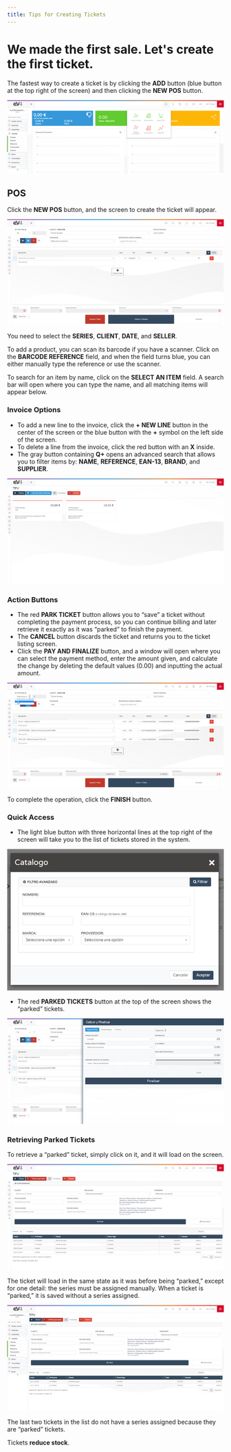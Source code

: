 ```yaml
---
title: Tips for Creating Tickets
---
```


# We made the first sale. Let's create the first ticket.

The fastest way to create a ticket is by clicking the **ADD** button (blue button at the top right of the screen) and then clicking the **NEW POS** button.

![Image01](../../../../assets/primerafactura/TPV01.png)

## POS

Click the **NEW POS** button, and the screen to create the ticket will appear.

![Image02](../../../../assets/primerafactura/TPV05.png)

You need to select the **SERIES**, **CLIENT**, **DATE**, and **SELLER**.

To add a product, you can scan its barcode if you have a scanner. Click on the **BARCODE REFERENCE** field, and when the field turns blue, you can either manually type the reference or use the scanner.

To search for an item by name, click on the **SELECT AN ITEM** field. A search bar will open where you can type the name, and all matching items will appear below.

### Invoice Options

- To add a new line to the invoice, click the **+ NEW LINE** button in the center of the screen or the blue button with the **+** symbol on the left side of the screen.
- To delete a line from the invoice, click the red button with an **X** inside.
- The gray button containing **Q+** opens an advanced search that allows you to filter items by: **NAME**, **REFERENCE**, **EAN-13**, **BRAND**, and **SUPPLIER**.

![Image03](../../../../assets/primerafactura/TPV32.png)

### Action Buttons

- The red **PARK TICKET** button allows you to “save” a ticket without completing the payment process, so you can continue billing and later retrieve it exactly as it was “parked” to finish the payment.
- The **CANCEL** button discards the ticket and returns you to the ticket listing screen.
- Click the **PAY AND FINALIZE** button, and a window will open where you can select the payment method, enter the amount given, and calculate the change by deleting the default values (0.00) and inputting the actual amount.

![Image04](../../../../assets/primerafactura/TPV35.png)

To complete the operation, click the **FINISH** button.

### Quick Access

- The light blue button with three horizontal lines at the top right of the screen will take you to the list of tickets stored in the system.

![Image05](../../../../assets/primerafactura/TPV40.png)

- The red **PARKED TICKETS** button at the top of the screen shows the “parked” tickets.

![Image06](../../../../assets/primerafactura/TPV46.png)

### Retrieving Parked Tickets

To retrieve a “parked” ticket, simply click on it, and it will load on the screen.

![Image07](../../../../assets/primerafactura/TPV52.png)

The ticket will load in the same state as it was before being “parked,” except for one detail: the series must be assigned manually. When a ticket is “parked,” it is saved without a series assigned.

![Image08](../../../../assets/primerafactura/TPV55.png)

The last two tickets in the list do not have a series assigned because they are “parked” tickets.

Tickets **reduce stock**.
